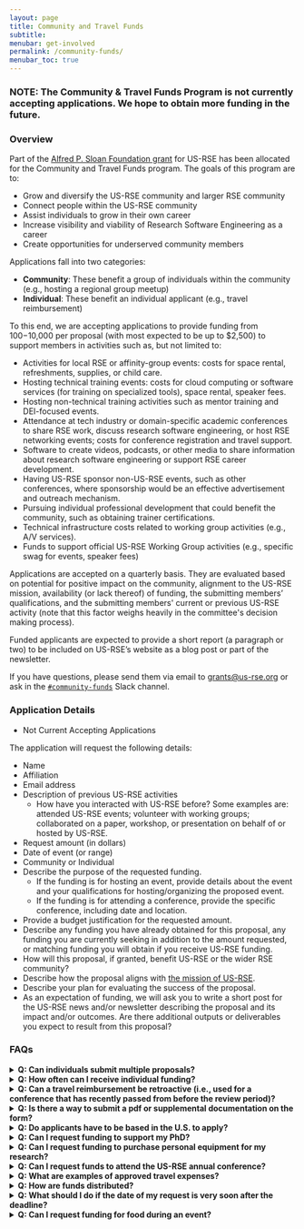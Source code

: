 ```yaml
---
layout: page
title: Community and Travel Funds
subtitle:
menubar: get-involved
permalink: /community-funds/
menubar_toc: true
---
```


### NOTE: The Community & Travel Funds Program is not currently accepting applications. We hope to obtain more funding in the future. 

### Overview

Part of the [Alfred P. Sloan Foundation grant](https://us-rse.org/2023-04-27-sloan-grant-initiatives/)
for US-RSE has been allocated for the Community
and Travel Funds program. The goals of this program are to:

- Grow and diversify the US-RSE community and larger RSE community
- Connect people within the US-RSE community
- Assist individuals to grow in their own career
- Increase visibility and viability of Research Software Engineering as a career
- Create opportunities for underserved community members

Applications fall into two categories:

- **Community**: These benefit a group of individuals within the community
  (e.g., hosting a regional group meetup)
- **Individual**: These benefit an individual applicant (e.g., travel reimbursement)


To this end, we are accepting applications to provide funding from $100-$10,000
per proposal (with most expected to be up to $2,500) to support members in
activities such as, but not limited to:

- Activities for local RSE or affinity-group events: costs for space rental, refreshments, supplies, or child care.
- Hosting technical training events: costs for cloud computing or software services (for training on specialized tools), space rental, speaker fees.
- Hosting non-technical training activities such as mentor training and DEI-focused events.
- Attendance at tech industry or domain-specific academic conferences to share RSE work, discuss research software engineering, or host RSE networking events; costs for conference registration and travel support.
- Software to create videos, podcasts, or other media to share information about research software engineering or support RSE career development.
- Having US-RSE sponsor non-US-RSE events, such as other conferences, where sponsorship would be an effective advertisement and outreach mechanism.
- Pursuing individual professional development that could benefit the community, such as obtaining trainer certifications.
- Technical infrastructure costs related to working group activities (e.g., A/V services).
- Funds to support official US-RSE Working Group activities (e.g., specific swag for events, speaker fees)

Applications are accepted on a quarterly basis. They are evaluated based on
potential for positive impact on the community, alignment to the US-RSE mission,
availability (or lack thereof) of funding, the submitting members’
qualifications, and the submitting members' current or previous US-RSE activity
(note that this factor weighs heavily in the committee's decision making
process).

Funded applicants are expected to provide a short report (a paragraph or two)
to be included on US-RSE’s website as a blog post or part of the newsletter.

If you have questions, please send them via email to [grants@us-rse.org](mailto:grants@us-rse.org)
or ask in the [`#community-funds`](https://app.slack.com/client/T8ZT4PJSW/C05M3F8FH08) Slack channel.

### Application Details

- Not Current Accepting Applications

The application will request the following details:

- Name
- Affiliation
- Email address
- Description of previous US-RSE activities
  - How have you interacted with US-RSE before? Some examples are: attended
    US-RSE events; volunteer with working groups; collaborated on a paper,
    workshop, or presentation on behalf of or hosted by US-RSE.
- Request amount (in dollars)
- Date of event (or range)
- Community or Individual
- Describe the purpose of the requested funding.
  - If the funding is for hosting an event, provide details about the event and your
    qualifications for hosting/organizing the proposed event.
  - If the funding is for attending a conference, provide the specific conference, including
    date and location.
- Provide a budget justification for the requested amount.
- Describe any funding you have already obtained for this proposal, any funding
  you are currently seeking in addition to the amount requested, or matching funding you
  will obtain if you receive US-RSE funding.
- How will this proposal, if granted, benefit US-RSE or the wider RSE community?
- Describe how the proposal aligns with [the mission of US-RSE](https://us-rse.org/about/mission/).
- Describe your plan for evaluating the success of the proposal.
- As an expectation of funding, we will ask you to write a short post for the
  US-RSE news and/or newsletter describing the proposal and its impact and/or
  outcomes. Are there additional outputs or deliverables you expect to result
  from this proposal?

### FAQs

<details>
  <summary><b>Q: Can individuals submit multiple proposals?</b></summary>
    A: Yes, individuals can submit multiple proposals.
</details>

<details>
  <summary><b>Q: How often can I receive individual funding?</b></summary>
  A: Individual funding can be granted once per rolling calendar year
  (e.g., if your application is accepted for the September 2025 deadline,
  you cannot submit another individual application until the September 2026
  deadline). Community applications are <b>NOT</b> subject to this rule.
</details>

<details>
  <summary><b>Q: Can a travel reimbursement be retroactive (i.e., used for a conference that has recently passed from before the review period)?</b></summary>
    A: No; applications must be for a future event. Applications are reviewed every quarter.
    See above for more details on upcoming deadlines.
</details>

<details>
  <summary><b>Q: Is there a way to submit a pdf or supplemental documentation on the form?</b></summary>
    A: Send the email or supplemental documentation to <a href="mailto:grants@us-rse.org">grants@us-rse.org</a>.
</details>

<details>
  <summary><b>Q: Do applicants have to be based in the U.S. to apply?</b></summary>
    A: No; any member of US-RSE is eligible to apply.
</details>

<details>
  <summary><b>Q: Can I request funding to support my PhD?</b></summary>
    A: It depends. These funds are not intended to provide general support or stipends for a PhD student for a semester. We will, however,
    consider requests for funding to support specific efforts that involve US-RSE or RSEs as part of a PhD (e.g., reimbursements for journal publication fees).
    If you believe you have a unique case, please email us at <a href="mailto:grants@us-rse.org">grants@us-rse.org</a>.
</details>

<details>
  <summary><b>Q: Can I request funding to purchase personal equipment for my research?</b></summary>
    A: No; this is outside the scope of this program. We may consider requests to purchase
    shared resources.
</details>

<details>
  <summary><b>Q: Can I request funds to attend the US-RSE annual conference?</b></summary>
    A: The conference planning committee applies regularly for targeted travel grants
    specifically for the US-RSE annual conference. We prefer those looking for
    travel support for that specific conference to use those application processes
    instead, which will be announced via email, on Slack, and on the appropriate
    US-RSE conference website.
</details>

<details>
  <summary><b>Q: What are examples of approved travel expenses?</b></summary>
    A: Some examples of approved travel expenses are economy-class airfare, baggage fees,
    hotel costs, and conference or event registration (we do not reimburse meals or provide a per diem). The full
    details can be found in our
    <a href="https://docs.google.com/document/d/1bXxgWqiKljF8VzftJMa_CdSzNrlO0z2tIVfTy-_Qg6o" target="_blank">
      General Travel Reimbursement Guidelines</a> document.
</details>

<details>
  <summary><b>Q: How are funds distributed?</b></summary>
    A: The preferred method of fund distribution is through reimbursement. We request
    receipts or invoices to confirm the amount to reimburse. If the requested
    funds required a signed contract, this must be done through our fiscal sponsor,
    Community Initiatives.
</details>

<details>
  <summary><b>Q: What should I do if the date of my request is very soon after the deadline?</b></summary>
    A: While we regularly review on a quarterly basis to ensure fairness of the process,
    if your event is timed such that it occurs within 45 days of a quarterly deadline
    (e.g., event is July 20th and you are submitting for the June 30th deadline),
    please send an email to <a href="mailto:grants@us-rse.org">grants@us-rse.org</a>
    to let us know. We will endeavor to expedite the review process so we can
    inform you in a timely manner of our decision.
</details>

<details>
  <summary><b>Q: Can I request funding for food during an event?</b></summary>
  A: Yes. However, the application should be clear about how US-RSE funding for
  the food will meet the goals of the program stated above. For example, will it
  encourage people to attend your event who might not otherwise attend? Will you
  use it as a way to “advertise” US-RSE to people who may not be aware of it
  (e.g. “Food sponsored by US-RSE”)? Please note that due to limited funds,
  requests for food-related costs will be evaluated with careful consideration.
</details>
